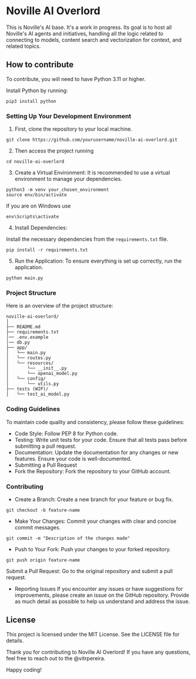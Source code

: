 # Noville AI Overlord

This is Noville's AI base. It's a work in progress. Its goal is to host all Noville's AI agents and initiatives, handling all the logic related to connecting to models, content search and vectorization for context, and related topics.

## How to contribute

To contribute, you will need to have Python 3.11 or higher.

Install Python by running:

```shell
pip3 install python
```

### Setting Up Your Development Environment

1. First, clone the repository to your local machine.

```shell
git clone https://github.com/yourusername/noville-ai-overlord.git
```

2. Then access the project running
```shell
cd noville-ai-overlord
```

3. Create a Virtual Environment: It is recommended to use a virtual environment to manage your dependencies.

```shell
python3 -m venv your_chosen_environment
source env/bin/activate
```

If you are on Windows use 
```shell
env\Scripts\activate
```

4. Install Dependencies: 

Install the necessary dependencies from the `requirements.txt` file.
```shell
pip install -r requirements.txt
```

5. Run the Application: To ensure everything is set up correctly, run the application.

```shell
python main.py
```

### Project Structure
Here is an overview of the project structure:

```arduino
noville-ai-overlord/
│
├── README.md
├── requirements.txt
│── .env.example
│── db.py
├── app/
│   └── main.py
│   └── routes.py
│   └── resources/
│       └── __init__.py
│       └── openai_model.py
│   └── config/
│       └── utils.py
├── tests (WIP)/
│   └── test_ai_model.py
```

### Coding Guidelines
To maintain code quality and consistency, please follow these guidelines:

- Code Style: Follow PEP 8 for Python code.
- Testing: Write unit tests for your code. Ensure that all tests pass before submitting a pull request.
- Documentation: Update the documentation for any changes or new features. Ensure your code is well-documented.
- Submitting a Pull Request
- Fork the Repository: Fork the repository to your GitHub account.

### Contributing 
- Create a Branch: Create a new branch for your feature or bug fix.

```shell
git checkout -b feature-name
```

- Make Your Changes: Commit your changes with clear and concise commit messages.
```shell
git commit -m "Description of the changes made"
```

- Push to Your Fork: Push your changes to your forked repository.
```shell
git push origin feature-name
```

Submit a Pull Request: Go to the original repository and submit a pull request.

- Reporting Issues
If you encounter any issues or have suggestions for improvements, please create an issue on the GitHub repository. Provide as much detail as possible to help us understand and address the issue.

## License

This project is licensed under the MIT License. See the LICENSE file for details.

Thank you for contributing to Noville AI Overlord! If you have any questions, feel free to reach out to the @vitrpereira.

Happy coding!
